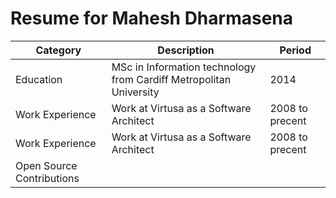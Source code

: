 # Resume for Mahesh Dharmasena

Category | Description | Period
-------- | ----------- | ------
Education | MSc in Information technology from Cardiff Metropolitan University | 2014
Work Experience | Work at Virtusa as a Software Architect | 2008 to precent
Work Experience | Work at Virtusa as a Software Architect | 2008 to precent
Open Source Contributions | 

